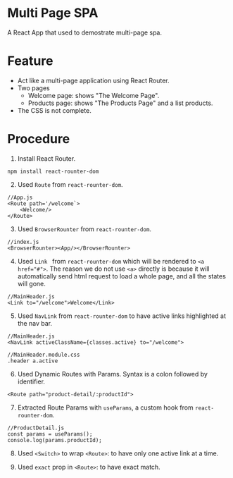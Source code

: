 # Multi Page SPA

A React App that used to demostrate multi-page spa.

# Feature

- Act like a multi-page application using React Router.
- Two pages
  - Welcome page: shows "The Welcome Page".
  - Products page: shows "The Products Page" and a list products.
- The CSS is not complete.

# Procedure

1. Install React Router.

```
npm install react-rounter-dom
```

2. Used `Route` from `react-rounter-dom`.

```
//App.js
<Route path='/welcome`>
    <Welcome/>
</Route>
```

3. Used `BrowserRounter` from `react-rounter-dom`.

```
//index.js
<BrowserRounter><App/></BrowserRounter>
```

4. Used `Link ` from `react-rounter-dom` which will be rendered to `<a href="#">`. The reason we do not use `<a>` directly is because it will automatically send html request to load a whole page, and all the states will gone.

```
//MainHeader.js
<Link to="/welcome">Welcome</Link>
```

5. Used `NavLink` from `react-rounter-dom` to have active links highlighted at the nav bar.

```
//MainHeader.js
<NavLink activeClassName={classes.active} to="/welcome">

//MainHeader.module.css
.header a.active
```

6. Used Dynamic Routes with Params. Syntax is a colon followed by identifier.

```
<Route path="product-detail/:productId">
```

7. Extracted Route Params with `useParams`, a custom hook from `react-rounter-dom`.

```
//ProductDetail.js
const params = useParams();
console.log(params.productId);
```

8. Used `<Switch>` to wrap `<Route>`: to have only one active link at a time.

9. Used `exact` prop in `<Route>`: to have exact match.
